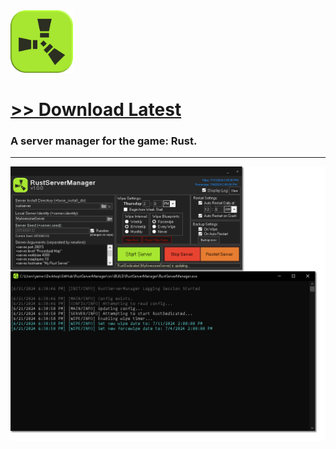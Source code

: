 <img src="assets/images/icon.png" width=100px>

# [<b>>> Download Latest</b>](https://github.com/o7q/RustServerManager/releases/latest/download/RustServerManager.exe)
### A server manager for the game: Rust.

---

<img src="assets/images/program.png">
